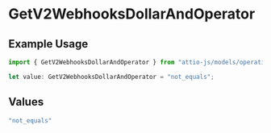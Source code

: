 # GetV2WebhooksDollarAndOperator

## Example Usage

```typescript
import { GetV2WebhooksDollarAndOperator } from "attio-js/models/operations";

let value: GetV2WebhooksDollarAndOperator = "not_equals";
```

## Values

```typescript
"not_equals"
```